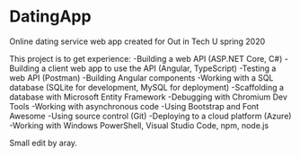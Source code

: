 # DatingApp
Online dating service web app created for Out in Tech U spring 2020

This project is to get experience:
-Building a web API (ASP.NET Core, C#)
-Building a client web app to use the API (Angular, TypeScript)
-Testing a web API (Postman)
-Building Angular components
-Working with a SQL database (SQLite for development, MySQL for deployment)
-Scaffolding a database with Microsoft Entity Framework
-Debugging with Chromium Dev Tools
-Working with asynchronous code
-Using Bootstrap and Font Awesome
-Using source control (Git)
-Deploying to a cloud platform (Azure)
-Working with Windows PowerShell, Visual Studio Code, npm, node.js

Small edit by aray.
